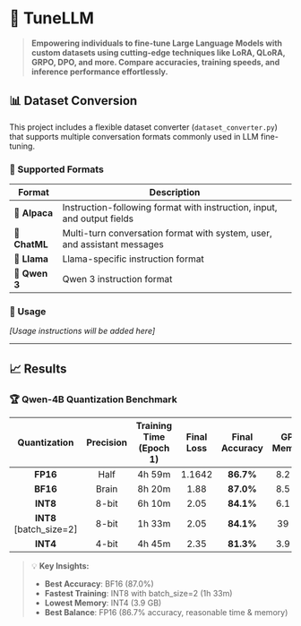 # 🎯 TuneLLM

> **Empowering individuals to fine-tune Large Language Models with custom datasets using cutting-edge techniques like LoRA, QLoRA, GRPO, DPO, and more. Compare accuracies, training speeds, and inference performance effortlessly.**

## 📊 Dataset Conversion

This project includes a flexible dataset converter (`dataset_converter.py`) that supports multiple conversation formats commonly used in LLM fine-tuning.

### 🎨 Supported Formats

| Format | Description |
|--------|-------------|
| **🦙 Alpaca** | Instruction-following format with instruction, input, and output fields |
| **💬 ChatML** | Multi-turn conversation format with system, user, and assistant messages |
| **🦙 Llama** | Llama-specific instruction format |
| **🌟 Qwen 3** | Qwen 3 instruction format |

### 🚀 Usage

*[Usage instructions will be added here]*

---

## 📈 Results

### 🏆 Qwen-4B Quantization Benchmark

| Quantization | Precision | Training Time (Epoch 1) | Final Loss | Final Accuracy | GPU Memory |
|:------------:|:---------:|:----------------------:|:----------:|:-------------:|:----------:|
| **FP16** | Half | 4h 59m | 1.1642 | **86.7%** | 8.2 GB |
| **BF16** | Brain | 8h 20m | 1.88 | **87.0%** | 8.5 GB |
| **INT8** | 8-bit | 6h 10m | 2.05 | **84.1%** | 6.1 GB |
| **INT8** [batch_size=2] | 8-bit | 1h 33m | 2.05 | **84.1%** | 39 GB |
| **INT4** | 4-bit | 4h 45m | 2.35 | **81.3%** | 3.9 GB |

> 💡 **Key Insights:**
> - **Best Accuracy**: BF16 (87.0%)
> - **Fastest Training**: INT8 with batch_size=2 (1h 33m)
> - **Lowest Memory**: INT4 (3.9 GB)
> - **Best Balance**: FP16 (86.7% accuracy, reasonable time & memory)
